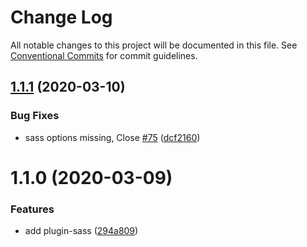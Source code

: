 # Change Log

All notable changes to this project will be documented in this file. See [Conventional Commits](https://conventionalcommits.org) for commit guidelines.

## [1.1.1](https://github.com/umijs/plugins/compare/@umijs/plugin-sass@1.1.0...@umijs/plugin-sass@1.1.1) (2020-03-10)

### Bug Fixes

- sass options missing, Close [#75](https://github.com/umijs/plugins/issues/75) ([dcf2160](https://github.com/umijs/plugins/commit/dcf21606e7762f5f8d31c1c975be12ffbb87be4e))

# 1.1.0 (2020-03-09)

### Features

- add plugin-sass ([294a809](https://github.com/umijs/plugins/commit/294a80914ad8c092d32fe758de2bb359d39c6c5c))
